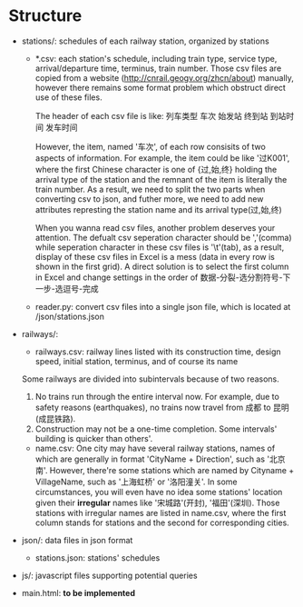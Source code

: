 # Structure
- stations/: schedules of each railway station, organized by stations
  - *.csv: each station's schedule, including train type, service type, arrival/departure time, terminus, train number. Those csv files are copied from a website (http://cnrail.geogv.org/zhcn/about) manually, however there remains some format problem which obstruct direct use of these files.

    The header of each csv file is like: 列车类型 车次 始发站 终到站 到站时间 发车时间

    However, the item, named '车次', of each row consisits of two aspects of information. For example, the item could be like '过K001', where the first Chinese character is one of {过,始,终} holding the arrival type of the station and the remnant of the item is literally the train number. As a result, we need to split the two parts when converting csv to json, and futher more, we need to add new attributes represting the station name and its arrival type(过,始,终)

    When you wanna read csv files, another problem deserves your attention. The defualt csv seperation character should be ','(comma) while seperation character in these csv files is '\t'(tab), as a result, display of these csv files in Excel is a mess (data in every row is shown in the first grid). A direct solution is to select the first column in Excel and change settings in the order of 数据-分裂-选分割符号-下一步-选逗号-完成

  - reader.py: convert csv files into a single json file, which is located at /json/stations.json


- railways/:
  - railways.csv: railway lines listed with its construction time, design speed, initial station, terminus, and of course its name
  
  Some railways are divided into subintervals because of two reasons.
    1. No trains run through the entire interval now. For example, due to safety reasons (earthquakes), no trains now travel from 成都 to 昆明 (成昆铁路).
    2. Construction may not be a one-time completion. Some intervals' building is quicker than others'.
  
  - name.csv: One city may have several railway stations, names of which are generally in format 'CityName + Direction', such as '北京南'. However, there're some stations which are named by Cityname + VillageName, such as '上海虹桥' or '洛阳潼关'. In some circumstances, you will even have no idea some stations' location given their **irregular** names like '宋城路'(开封), '福田'(深圳). Those stations with irregular names are listed in name.csv, where the first column stands for stations and the second for corresponding cities.
  
- json/: data files in json format
  - stations.json: stations' schedules
- js/: javascript files supporting potential queries
- main.html: **to be implemented**
